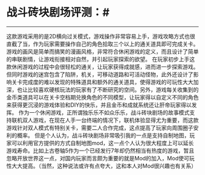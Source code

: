 # 战斗砖块剧场评测：#
------
这款游戏采用的是2D横向过关模式，游戏操作非常容易上手，游戏攻略方式也很直截了当，作为玩家需要操作自己的角色拾取三个以上的通关道具即可完成关卡。
游戏的画风是简单而搞笑的漫画风格，非常符合休闲游戏的定义，而且设计了简单的串联剧情，让游戏衔接相对自然，并引起玩家探索的欲望。
在玩家初步上手这款休闲游戏的过程中会很轻松的通关，让玩家获得成就感，进而进一步探索游戏。但同时游戏的迷宫包含了陷阱，机关，可移动道路和可活动怪物，此外还设计了影响关卡完成度的难以发现的特殊道具和额外的通关道具，使得游戏的可玩性大大加深，也让比较喜欢硬核玩法的玩家有了不断研究的空间。另外，游戏每关收集到的金币类道具可以在关卡空档期兑换角色的不同模型，让玩家得以自定义不同的角色来获得更沉浸的游戏体验和DIY的快乐，并且金币和成就系统还让肝帝玩家得以发挥。
作为一个休闲游戏，正所谓独乐乐不如众乐乐，战斗砖块剧场的故事模式支持联机双人游戏，在现在人手一台终端的情况下，联机体验显得尤为重要，而这款游戏针对双人模式有特别关卡，需要二人合作完成，这点提高了玩家向周围圈子安利的概率。
但是个人认为，战斗砖块剧场非常吸引我的一点是支持自制地图，玩家可以利用官方提供的方式自制地图mod，这一点个人认为很大程度上可以延长游戏寿命。比如上古卷轴5作为一个已经发行7年却仍然相当有热度的游戏，暂且忽略开放世界这一点，对国内玩家而言颇为重要的就是Mod的加入，Mod使可玩性大大提高。（当然，这种说法或许有点夸大，这和本人对Mod很兴趣也有关系）

